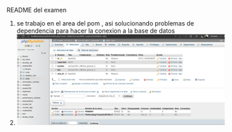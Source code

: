 README del examen
1. se trabajo en el area del pom , asi solucionando problemas de dependencia para hacer la conexion a la base de datos
2. ![img.png](img.png)